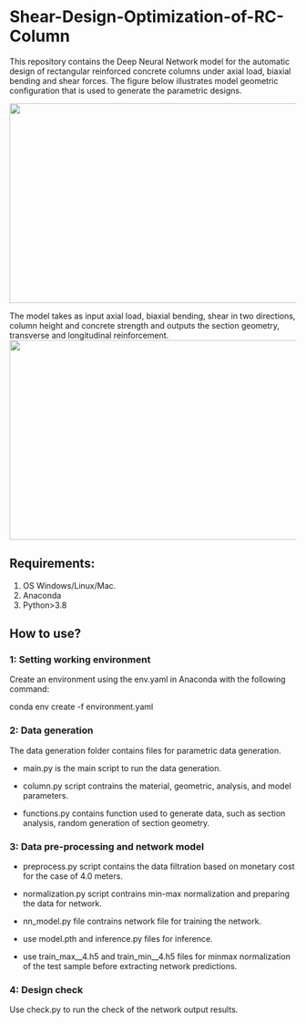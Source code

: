 # Shear-Design-Optimization-of-RC-Column
This repository contains the Deep Neural Network model for the automatic design of rectangular reinforced concrete columns under axial load, biaxial bending and shear forces. The figure below illustrates model geometric configuration that is used to generate the parametric designs.

<img  align="center" src="https://user-images.githubusercontent.com/57977216/184859700-c8bc5f4a-b340-43be-a064-6376c200ebbc.png" width="700" height="350">

The model takes as input axial load, biaxial bending, shear in two directions, column height and concrete strength and outputs the section geometry, transverse and longitudinal reinforcement.
<img  align="center" src="https://user-images.githubusercontent.com/57977216/184858249-64a279a7-45ca-47ee-bf5c-d07878a70b6a.png" width="700" height="350">



## Requirements:
1. OS Windows/Linux/Mac.
2. Anaconda
3. Python>3.8


## How to use?

### 1: Setting working environment
Create an environment using the env.yaml in Anaconda with the following command:

conda env create -f environment.yaml

### 2: Data generation
The data generation folder contains files for parametric data generation.

- main.py is the main script to run the data generation. 

- column.py script contrains the material, geometric, analysis, and model parameters.

- functions.py contains function used to generate data, such as section analysis, random generation of section geometry.


### 3: Data pre-processing and network model
- preprocess.py script contains the data filtration based on monetary cost for the case of 4.0 meters.

- normalization.py script contrains min-max normalization and preparing the data for network.

- nn_model.py file contrains network file for training the network. 

- use model.pth  and inference.py files for inference.

- use train_max__4.h5 and train_min__4.h5 files for minmax normalization of the test sample before extracting network predictions.

### 4: Design check
Use check.py to run the check of the network output results.

